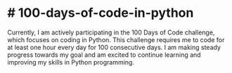 <!DOCTYPE html>
<html>
<head>

</head>
<body>
    <h1># 100-days-of-code-in-python</h1>
    <p>Currently, I am actively participating in the 100 Days of Code challenge, which focuses on coding in Python. This challenge requires me to code for at least one hour every day for 100 consecutive days. I am making steady progress towards my goal and am excited to continue learning and improving my skills in Python programming.</p>
</body>
</html>
